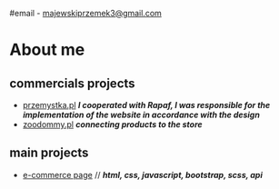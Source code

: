 #email - majewskiprzemek3@gmail.com

# About me

## commercials projects
- [przemystka.pl](https://przemystka.pl/) ***I cooperated with Rapaf, I was responsible for the implementation of the website in accordance with the design***
- [zoodommy.pl](zoodommy.pl) ***connecting products to the store***

## main projects
- [e-commerce page](https://github.com/emeczku/e-commerce) // ***html, css, javascript, bootstrap, scss, api***
